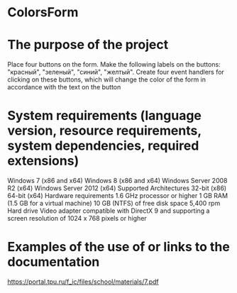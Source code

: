 # ColorsForm

# The purpose of the project
Place four buttons on the form. Make the following labels on the buttons: "красный", "зеленый", "синий", "желтый". Create four event handlers for clicking on these buttons, which will change the color of the form in accordance with the text on the button

# System requirements (language version, resource requirements, system dependencies, required extensions)
Windows 7 (x86 and x64) Windows 8 (x86 and x64) Windows Server 2008 R2 (x64) Windows Server 2012 (x64) Supported Architectures 32-bit (x86) 64-bit (x64)
Hardware requirements
1.6 GHz processor or higher 1 GB RAM (1.5 GB for a virtual machine) 10 GB (NTFS) of free disk space 5,400 rpm Hard drive Video adapter compatible with DirectX 9 and supporting a screen resolution of 1024 x 768 pixels or higher

# Examples of the use of or links to the documentation
https://portal.tpu.ru/f_ic/files/school/materials/7.pdf
